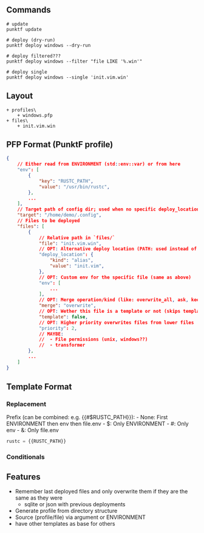 ## Commands

```shell
# update
punktf update

# deploy (dry-run)
punktf deploy windows --dry-run

# deploy filtered???
punktf deploy windows --filter "file LIKE '%.win'"

# deploy single
punktf deploy windows --single 'init.vim.win'
```

## Layout

```
+ profiles\
	+ windows.pfp
+ files\
	+ init.vim.win
```

## PFP Format (PunktF profile)

```json
{
	// Either read from ENVIRONMENT (std::env::var) or from here
	"env": [
		{
			"key": "RUSTC_PATH",
			"value": "/usr/bin/rustc",
		},
		...
	],
	// Target path of config dir; used when no specific deploy_location was given
	"target": "/home/demo/.config",
	// Files to be deployed
	"files": [
		{
			// Relative path in `files/`
			"file": "init.vim.win",
			// OPT: Alternative deploy location (PATH: used instead of `root` + `file`, ALIAS: `root` + alias instead of `file`)
			"deploy_location": {
				"kind": "alias",
				"value": "init.vim",
			},
			// OPT: Custom env for the specific file (same as above)
			"env": [
				...
			],
			// OPT: Merge operation/kind (like: overwrite_all, ask, keep, overwrite_deployed)
			"merge": "overwrite",
			// OPT: Wether this file is a template or not (skips template actions (replace, ..) if not)
			"template": false,
			// OPT: Higher priority overwrites files from lower files
			"priority": 2,
			// MAYBE:
			//	- File permissions (unix, windows??)
			//  - transformer
		},
		...
	]
}
```

## Template Format

### Replacement

Prefix (can be combined: e.g. {{#$RUSTC_PATH}}):
	- None: First ENVIRONMENT then env then file.env
	- $: Only ENVIRONMENT
	- #: Only env
	- &: Only file.env

```python
rustc = {{RUSTC_PATH}}
```

### Conditionals

## Features

- Remember last deployed files and only overwrite them if they are the same as they were
	- sqlite or json with previous deployments
- Generate profile from directory structure
- Source (profile/file) via argument or ENVIRONMENT
- have other templates as base for others
